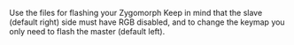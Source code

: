 Use the files for flashing your Zygomorph
Keep in mind that the slave (default right) side must have RGB disabled, and to change the keymap you only need to flash the master (default left).
